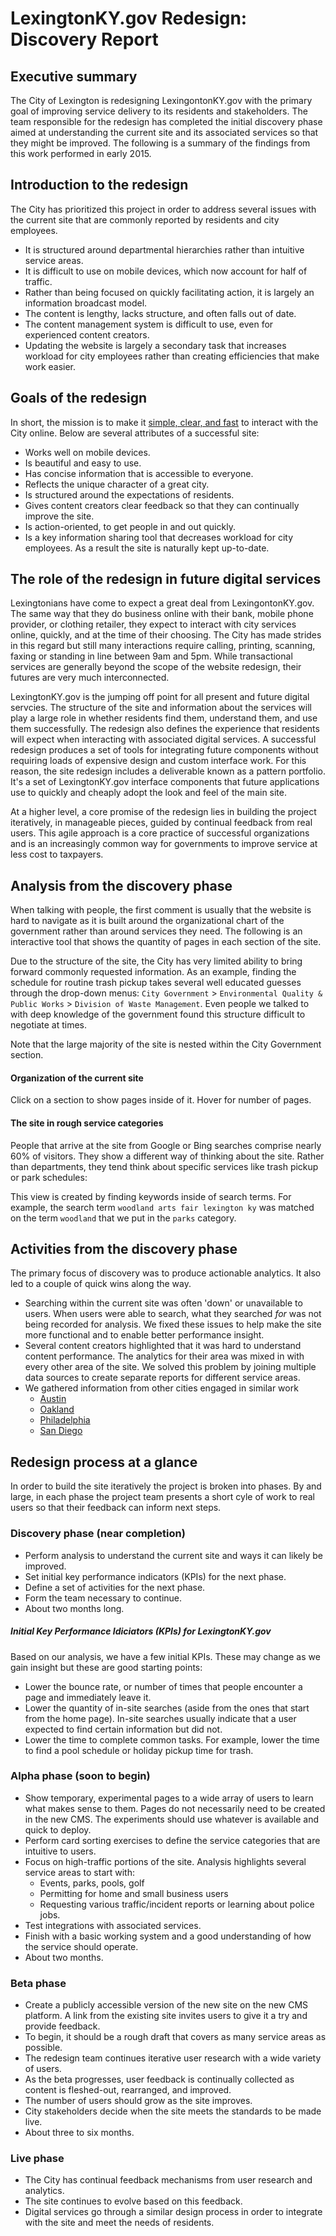 <link rel="stylesheet" href="style.css">
<link rel="stylesheet" href="//maxcdn.bootstrapcdn.com/bootstrap/3.2.2/css/bootstrap.min.css" />


# LexingtonKY.gov Redesign: Discovery Report

## Executive summary

The City of Lexington is redesigning LexingontonKY.gov with the primary goal of improving service delivery to its residents and stakeholders. The team responsible for the redesign has completed the initial discovery phase aimed at understanding the current site and its associated services so that they might be improved. The following is a summary of the findings from this work performed in early 2015.

## Introduction to the redesign

The City has prioritized this project in order to address several issues with the current site that are commonly reported by residents and city employees. 

* It is structured around departmental hierarchies rather than intuitive service areas.
* It is difficult to use on mobile devices, which now account for half of traffic.
* Rather than being focused on quickly facilitating action, it is largely an information broadcast model.
* The content is lengthy, lacks structure, and often falls out of date.
* The content management system is difficult to use, even for experienced content creators.
* Updating the website is largely a secondary task that increases workload for city employees rather than creating efficiencies that make work easier.

## Goals of the redesign

In short, the mission is to make it [simple, clear, and fast](https://www.gov.uk/transformation) to interact with the City online. Below are several attributes of a successful site:

* Works well on mobile devices.
* Is beautiful and easy to use.
* Has concise information that is accessible to everyone.
* Reflects the unique character of a great city.
* Is structured around the expectations of residents.
* Gives content creators clear feedback so that they can continually improve the site.
* Is action-oriented, to get people in and out quickly.
* Is a key information sharing tool that decreases workload for city employees. As a result the site is naturally kept up-to-date.

## The role of the redesign in future digital services

Lexingtonians have come to expect a great deal from LexingontonKY.gov. The same way that they do business online with their bank, mobile phone provider, or clothing retailer, they expect to interact with city services online, quickly, and at the time of their choosing. The City has made strides in this regard but still many interactions require calling, printing, scanning, faxing or standing in line between 9am and 5pm. While transactional services are generally beyond the scope of the website redesign, their futures are very much interconnected.

LexingtonKY.gov is the jumping off point for all present and future digital servcies. The structure of the site and information about the services will play a large role in whether residents find them, understand them, and use them successfully. The redesign also defines the experience that residents will expect when interacting with associated digital services. A successful redesign produces a set of tools for integrating future components without requiring loads of expensive design and custom interface work. For this reason, the site redesign includes a deliverable known as a pattern portfolio. It's a set of LexingtonKY.gov interface components that future applications use to quickly and cheaply adopt the look and feel of the main site.

At a higher level, a core promise of the redesign lies in building the project iteratively, in manageable pieces, guided by continual feedback from real users. This agile approach is a core practice of successful organizations and is an increasingly common way for governments to improve service at less cost to taxpayers.

## Analysis from the discovery phase

When talking with people, the first comment is usually that the website is hard to navigate as it is built around the organizational chart of the government rather than around services they need. The following is an interactive tool that shows the quantity of pages in each section of the site. 

Due to the structure of the site, the City has very limited ability to bring forward commonly requested information. As an example, finding the schedule for routine trash pickup takes several well educated guesses through the drop-down menus:  `City Government` > `Environmental Quality & Public Works` > `Division of Waste Management`. Even people we talked to with deep knowledge of the government found this structure difficult to negotiate at times.

Note that the large majority of the site is nested within the City Government section.

#### Organization of the current site

Click on a section to show pages inside of it. Hover for number of pages.

<p class="chart" id="chart"></p>


#### The site in rough service categories

People that arrive at the site from Google or Bing searches comprise nearly 60% of visitors. They show a different way of thinking about the site. Rather than departments, they tend think about specific services like trash pickup or park schedules:

This view is created by finding keywords inside of search terms. For example, the search term `woodland arts fair lexington ky` was matched on the term `woodland` that we put in the `parks` category.

<p class="chart" id="chart-inverse"></p>


## Activities from the discovery phase

The primary focus of discovery was to produce actionable analytics. It also led to a couple of quick wins along the way.

* Searching within the current site was often 'down' or unavailable to users. When users were able to search, what they searched _for_ was not being recorded for analysis. We fixed these issues to help make the site more functional and to enable better performance insight.
* Several content creators highlighted that it was hard to understand content performance. The analytics for their area was mixed in with every other area of the site. We solved this problem by joining multiple data sources to create separate reports for different service areas.
* We gathered information from other cities engaged in similar work
 	* [Austin](http://austintexas.gov/page/phase-one-documentation)
	* [Oakland](http://digifrodo.tumblr.com/)
	* [Philadelphia](http://alpha.phila.gov/)
	* [San Diego](http://www.sandiego.gov/mayor/pdf/newsreleases/2014/news140826websiteannoucement.pdf)


## Redesign process at a glance

In order to build the site iteratively the project is broken into phases. By and large, in each phase the project team presents a short cyle of work to real users so that their feedback can inform next steps.

### Discovery phase (near completion)

* Perform analysis to understand the current site and ways it can likely be improved.
* Set initial key performance indicators (KPIs) for the next phase. 
* Define a set of activities for the next phase.
* Form the team necessary to continue.
* About two months long.

##### Initial Key Performance Idiciators (KPIs) for LexingtonKY.gov

Based on our analysis, we have a few initial KPIs. These may change as we gain insight but these are good starting points:

* Lower the bounce rate, or number of times that people encounter a page and immediately leave it.
* Lower the quantity of in-site searches (aside from the ones that start from the home page). In-site searches usually indicate that a user expected to find certain information but did not.
* Lower the time to complete common tasks. For example, lower the time to find a pool schedule or holiday pickup time for trash.


### Alpha phase (soon to begin)

* Show temporary, experimental pages to a wide array of users to learn what makes sense to them. Pages do not necessarily need to be created in the new CMS. The experiments should use whatever is available and quick to deploy. 
* Perform card sorting exercises to define the service categories that are intuitive to users.
* Focus on high-traffic portions of the site. Analysis highlights several service areas to start with:
	* Events, parks, pools, golf
	* Permitting for home and small business users
	* Requesting various traffic/incident reports or learning about police jobs.
* Test integrations with associated services.
* Finish with a basic working system and a good understanding of how the service should operate.
* About two months.


### Beta phase

* Create a publicly accessible version of the new site on the new CMS platform. A link from the existing site invites users to give it a try and provide feedback.
* To begin, it should be a rough draft that covers as many service areas as possible.
* The redesign team continues iterative user research with a wide variety of users.
* As the beta progresses, user feedback is continually collected as content is fleshed-out, rearranged, and improved.
* The number of users should grow as the site improves.
* City stakeholders decide when the site meets the standards to be made live.
* About three to six months.

### Live phase

* The City has continual feedback mechanisms from user research and analytics.
* The site continues to evolve based on this feedback.
* Digital services go through a similar design process in order to integrate with the site and meet the needs of residents.


<script src='http://d3js.org/d3.v3.min.js'></script>
<script src="index.js"></script>